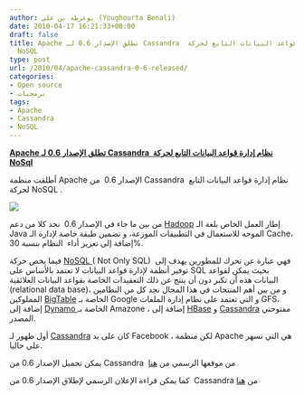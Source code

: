```yaml
---
author: يوغرطة بن علي (Youghourta Benali)
date: 2010-04-17 16:21:33+00:00
draft: false
title: Apache تطلق الإصدار 0.6 لـ Cassandra  نظام إدارة قواعد البيانات التابع لحركة
  NoSQL
type: post
url: /2010/04/apache-cassandra-0-6-released/
categories:
- Open source
- برمجيات
tags:
- Apache
- Cassandra
- NoSQL
---
```


[**Apache تطلق الإصدار 0.6 لـ Cassandra  نظام إدارة قواعد البيانات التابع لحركة NoSql**](http://www.it-scoop.com/2010/04/apache-cassandra-0-6-released/)


أطلقت منظمة Apache الإصدار 0.6  من Cassandra  نظام إدارة قواعد البيانات التابع لحركة NoSQL .

[![](http://www.it-scoop.com/wp-content/uploads/2010/04/cassandra-logo.jpeg)
](http://www.it-scoop.com/2010/04/apache-cassandra-0-6-released/)

من بين ما جاء في الإصدار 0.6  نجد كلا من دعم [Hadoop](http://en.wikipedia.org/wiki/Hadoop) إطار العمل الخاص بلغة الـ Java الموجه للاستعمال في التطبيقات الموزعة، و تضمين طبقة خاصة لإدارة الـ Cache، إضافة إلى تعزيز أداء  النظام بنسبة 30%.

فيما يخص حركة [NoSQL ](http://en.wikipedia.org/wiki/Nosql) ( Not Only SQL)  فهي عبارة عن تحرك للمطورين يهدف إلى توفير أنظمة لإدارة قواعد البيانات لا تعتمد بالأساس على SQL بحيث يمكن لقواعد البيانات هذه أن تكبر دون أن ينتج عن ذلك التعقيدات الخاصة بقواعد البيانات العلائقية (relational data base)، و من بين أهم المنتجات في هذا المجال نجد كل من النظامين المملوكين [BigTable](http://en.wikipedia.org/wiki/BigTable) الخاصة بـ Google و التي تعتمد على نظام إدارة الملفات GFS، إضافة إلى [Dynamo ](http://en.wikipedia.org/wiki/Dynamo_(storage_system))الخاصة بـ Amazone ، إضافة إلى [HBase](http://en.wikipedia.org/wiki/HBase) و [Cassandra](http://en.wikipedia.org/wiki/Apache_Cassandra) مفتوحتي المصدر.

أول ظهور لـ [Cassandra](http://en.wikipedia.org/wiki/Apache_Cassandra) كان على يد Facebook ، لكن منظمة Apache هي التي تسهر علي حاليا.

يمكن تحميل الإصدار 0.6 من Cassandra  من موقعها الرسمي من [هنا](http://cassandra.apache.org/)

كما يمكن قراءة الإعلان الرسمي لإطلاق الإصدار 0.6 من  Cassandra من [هنا](https://blogs.apache.org/foundation/date/20100413)
